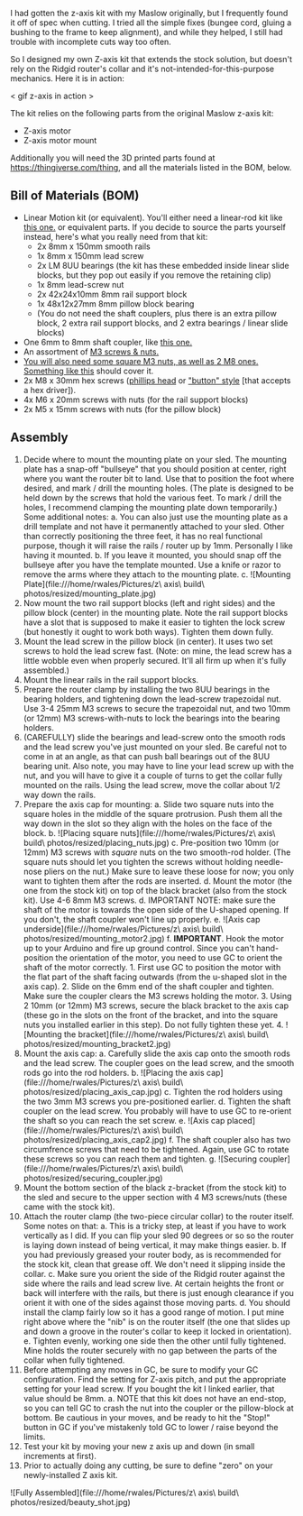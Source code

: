 I had gotten the z-axis kit with my Maslow originally, but I frequently found it off of spec when cutting. I tried all the simple fixes (bungee cord, gluing a bushing to the frame to keep alignment), and while they helped, I still had trouble with incomplete cuts way too often.

So I designed my own Z-axis kit that extends the stock solution, but doesn't rely on the Ridgid router's collar and it's not-intended-for-this-purpose mechanics. Here it is in action:

< gif z-axis in action >

The kit relies on the following parts from the original Maslow z-axis kit:
 
* Z-axis motor
* Z-axis motor mount

Additionally you will need the 3D printed parts found at https://thingiverse.com/thing, and all the materials listed in the BOM, below.

## Bill of Materials (BOM)

* Linear Motion kit (or equivalent). You'll either need a linear-rod kit like <a href="https://smile.amazon.com/gp/product/B0797Q2C92">this one.</a> or equivalent parts. If you decide to source the parts yourself instead, here's what you really need from that kit:
	* 2x 8mm x 150mm smooth rails
	* 1x 8mm x 150mm lead screw
	* 2x LM 8UU bearings (the kit has these embedded inside linear slide blocks, but they pop out easily if you remove the retaining clip)
	* 1x 8mm lead-screw nut
	* 2x 42x24x10mm 8mm rail support block
	* 1x 48x12x27mm 8mm pillow block bearing
	* (You do not need the shaft couplers, plus there is an extra pillow block, 2 extra rail support blocks, and 2 extra bearings / linear slide blocks)
* One 6mm to 8mm shaft coupler, like <a href="https://smile.amazon.com/gp/product/B06X9W3TNS">this one.</a>
* An assortment of <a href="https://smile.amazon.com/Stainless-Assortment-Precise-Beautiful-Printed/dp/B0714FLXND">M3 screws & nuts.
* You will also need some square M3 nuts, as well as 2 M8 ones. Something like <a href="https://smile.amazon.com/gp/product/B06Y3NBT4Z">this</a> should cover it.
* 2x M8 x 30mm hex screws (<a href="https://smile.amazon.com/Machine-Phillips-Threaded-M8-1-25-Threads/dp/B00917MQC8">phillips head</a> or <a href="https://smile.amazon.com/M8-1-25-Socket-Screws-Stainless-Machine/dp/B07GCMGP8S">"button" style</a> [that accepts a hex driver]).
* 4x M6 x 20mm screws with nuts (for the rail support blocks)
* 2x M5 x 15mm screws with nuts (for the pillow block)

## Assembly

1. Decide where to mount the mounting plate on your sled. The mounting plate has a snap-off "bullseye" that you should position at center, right where you want the router bit to land. Use that to position the foot where desired, and mark / drill the mounting holes. (The plate is designed to be held down by the screws that hold the various feet. To mark / drill the holes, I recommend clamping the mounting plate down temporarily.) Some additional notes:
	a. You can also just use the mounting plate as a drill template and not have it permanently attached to your sled. Other than correctly positioning the three feet, it has no real functional purpose, though it will raise the rails / router up by 1mm. Personally I like having it mounted.
	b. If you leave it mounted, you should snap off the bullseye after you have the template mounted. Use a knife or razor to remove the arms where they attach to the mounting plate.
	c. ![Mounting Plate](file:///home/rwales/Pictures/z\ axis\ build\ photos/resized/mounting_plate.jpg)
2. Now mount the two rail support blocks (left and right sides) and the pillow block (center) in the mounting plate. Note the rail support blocks have a slot that is supposed to make it easier to tighten the lock screw (but honestly it ought to work both ways). Tighten them down fully.
2. Mount the lead screw in the pillow block (in center). It uses two set screws to hold the lead screw fast.  (Note: on mine, the lead screw has a little wobble even when properly secured. It'll all firm up when it's fully assembled.)
3. Mount the linear rails in the rail support blocks.
4. Prepare the router clamp by installing the two 8UU bearings in the bearing holders, and tightening down the lead-screw trapezoidal nut. Use 3-4 25mm M3 screws to secure the trapezoidal nut, and two 10mm (or 12mm) M3 screws-with-nuts to lock the bearings into the bearing holders.
5. (CAREFULLY) slide the bearings and lead-screw onto the smooth rods and the lead screw you've just mounted on your sled. Be careful not to come in at an angle, as that can push ball bearings out of the 8UU bearing unit. Also note, you may have to line your lead screw up with the nut, and you will have to give it a couple of turns to get the collar fully mounted on the rails. Using the lead screw, move the collar about 1/2 way down the rails.
6. Prepare the axis cap for mounting:
	a. Slide two square nuts into the square holes in the middle of the square protrusion. Push them all the way down in the slot so they align with the holes on the face of the block.
	b. ![Placing square nuts](file:///home/rwales/Pictures/z\ axis\ build\ photos/resized/placing_nuts.jpg)
	c. Pre-position two 10mm (or 12mm) M3 screws with *square* nuts on the two smooth-rod holder. (The square nuts should let you tighten the screws without holding needle-nose pliers on the nut.) Make sure to leave these loose for now; you only want to tighten them after the rods are inserted.
	d. Mount the motor (the one from the stock kit) on top of the black bracket (also from the stock kit). Use 4-6 8mm M3 screws.
	d. IMPORTANT NOTE: make sure the shaft of the motor is towards the open side of the U-shaped opening. If you don't, the shaft coupler won't line up properly.
	e. ![Axis cap underside](file:///home/rwales/Pictures/z\ axis\ build\ photos/resized/mounting_motor2.jpg)
	f. **IMPORTANT**. Hook the motor up to your Arduino and fire up ground control. Since you can't hand-position the orientation of the motor, you need to use GC to orient the shaft of the motor correctly.
		1. First use GC to position the motor with the flat part of the shaft facing outwards (from the u-shaped slot in the axis cap).
		2. Slide on the 6mm end of the shaft coupler and tighten. Make sure the coupler clears the M3 screws holding the motor.
		3. Using 2 10mm (or 12mm) M3 screws, secure the black bracket to the axis cap (these go in the slots on the front of the bracket, and into the square nuts you installed earlier in this step). Do not fully tighten these yet.
		4. ![Mounting the bracket](file:///home/rwales/Pictures/z\ axis\ build\ photos/resized/mounting_bracket2.jpg)
7. Mount the axis cap:
	a. Carefully slide the axis cap onto the smooth rods and the lead screw. The coupler goes on the lead screw, and the smooth rods go into the rod holders.
	b. ![Placing the axis cap](file:///home/rwales/Pictures/z\ axis\ build\ photos/resized/placing_axis_cap.jpg)
	c. Tighten the rod holders using the two 3mm M3 screws you pre-positioned earlier.
	d. Tighten the shaft coupler on the lead screw. You probably will have to use GC to re-orient the shaft so you can reach the set screw.
	e. ![Axis cap placed](file:///home/rwales/Pictures/z\ axis\ build\ photos/resized/placing_axis_cap2.jpg)
	f. The shaft coupler also has two circumfrence screws that need to be tightened. Again, use GC to rotate these screws so you can reach them and tighten.
	g. ![Securing coupler](file:///home/rwales/Pictures/z\ axis\ build\ photos/resized/securing_coupler.jpg)
8. Mount the bottom section of the black z-bracket (from the stock kit) to the sled and secure to the upper section with 4 M3 screws/nuts (these came with the stock kit).
5. Attach the router clamp (the two-piece circular collar) to the router itself. Some notes on that:
	a. This is a tricky step, at least if you have to work vertically as I did. If you can flip your sled 90 degrees or so so the router is laying down instead of being vertical, it may make things easier.
	b. If you had previously greased your router body, as is recommended for the stock kit, clean that grease off. We don't need it slipping inside the collar.
	c. Make sure you orient the side of the Ridgid router against the side where the rails and lead screw live. At certain heights the front or back will interfere with the rails, but there is just enough clearance if you orient it with one of the sides against those moving parts.
	d. You should install the clamp fairly low so it has a good range of motion. I put mine right above where the "nib" is on the router itself (the one that slides up and down a groove in the router's collar to keep it locked in orientation).
	e. Tighten evenly, working one side then the other until fully tightened. Mine holds the router securely with no gap between the parts of the collar when fully tightened.
9. Before attempting any moves in GC, be sure to modify your GC configuration. Find the setting for Z-axis pitch, and put the appropriate setting for your lead screw. If you bought the kit I linked earlier, that value should be 8mm.
	a. NOTE that this kit does not have an end-stop, so you can tell GC to crash the nut into the coupler or the pillow-block at bottom. Be cautious in your moves, and be ready to hit the "Stop!" button in GC if you've mistakenly told GC to lower / raise beyond the limits.
9. Test your kit by moving your new z axis up and down (in small increments at first).
10. Prior to actually doing any cutting, be sure to define "zero" on your newly-installed Z axis kit.

![Fully Assembled](file:///home/rwales/Pictures/z\ axis\ build\ photos/resized/beauty_shot.jpg)

